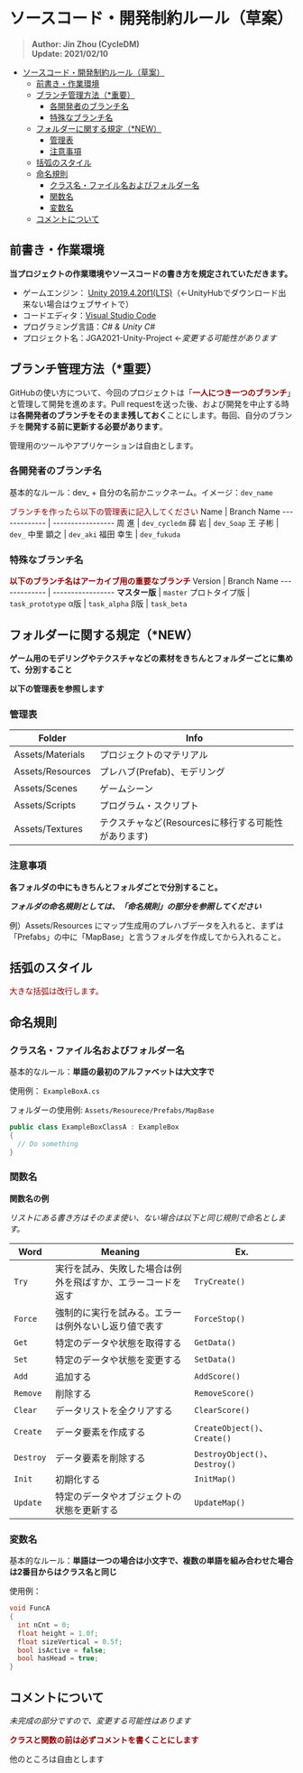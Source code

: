 # ソースコード・開発制約ルール（草案）

> **Author: Jin Zhou (CycleDM)**<br>
> **Update: 2021/02/10**

- [ソースコード・開発制約ルール（草案）](#ソースコード開発制約ルール草案)
  - [前書き・作業環境](#前書き作業環境)
  - [ブランチ管理方法（*重要）](#ブランチ管理方法重要)
    - [各開発者のブランチ名](#各開発者のブランチ名)
    - [特殊なブランチ名](#特殊なブランチ名)
  - [フォルダーに関する規定（*NEW）](#フォルダーに関する規定new)
    - [管理表](#管理表)
    - [注意事項](#注意事項)
  - [括弧のスタイル](#括弧のスタイル)
  - [命名規則](#命名規則)
    - [クラス名・ファイル名およびフォルダー名](#クラス名ファイル名およびフォルダー名)
    - [関数名](#関数名)
    - [変数名](#変数名)
  - [コメントについて](#コメントについて)

前書き・作業環境
---
**当プロジェクトの作業環境やソースコードの書き方を規定されていただきます。**
- ゲームエンジン： [Unity 2019.4.20f1(LTS)](https://unity3d.com/jp/unity/qa/lts-releases)（←UnityHubでダウンロード出来ない場合はウェブサイトで）
- コードエディタ：[Visual Studio Code](https://code.visualstudio.com/)
- プログラミング言語：*C# & Unity C#*
- プロジェクト名：JGA2021-Unity-Project ←*変更する可能性があります*

ブランチ管理方法（*重要）
---
GitHubの使い方について、今回のプロジェクトは「<font color=darkred>**一人につき一つのブランチ**</font>」と管理して開発を進めます。Pull requestを送った後、および開発を中止する時は**各開発者のブランチをそのまま残しておく**ことにします。毎回、自分のブランチを**開発する前に更新する必要があります**。

管理用のツールやアプリケーションは自由とします。

### 各開発者のブランチ名
基本的なルール：dev_ + 自分の名前かニックネーム。イメージ：`dev_name`

<font color = darkred>ブランチを作ったら以下の管理表に記入してください</font>
Name          | Branch Name
------------- | -----------------
周 進          | `dev_cycledm`
薛 岩          | `dev_Soap`
王 子彬        | `dev_`
中里 顕之      | `dev_aki`
福田 幸生      | `dev_fukuda`


### 特殊なブランチ名
<font color = darkred>**以下のブランチ名はアーカイブ用の重要なブランチ**</font>
Version       | Branch Name
------------- | -----------------
**マスター版** | `master`
プロトタイプ版  | `task_prototype`
α版           | `task_alpha`
β版           | `task_beta`

フォルダーに関する規定（*NEW）
---
**ゲーム用のモデリングやテクスチャなどの素材をきちんとフォルダーごとに集めて、分別すること**

**以下の管理表を参照します**

### 管理表
Folder           | Info
-----------------| -----------------
Assets/Materials | プロジェクトのマテリアル
Assets/Resources | プレハブ(Prefab)、モデリング
Assets/Scenes    | ゲームシーン
Assets/Scripts   | プログラム・スクリプト
Assets/Textures  | テクスチャなど(Resourcesに移行する可能性があります)

### 注意事項
**各フォルダの中にもきちんとフォルダごとで分別すること。**

***フォルダの命名規則としては、「命名規則」の部分を参照してください***

例）Assets/Resources にマップ生成用のプレハブデータを入れると、まずは「Prefabs」の中に「MapBase」と言うフォルダを作成してから入れること。

括弧のスタイル
---
<font color=darkred>大きな括弧は改行します。</font>

命名規則
---
### クラス名・ファイル名およびフォルダー名
基本的なルール：**単語の最初のアルファベットは大文字で**

使用例：
`ExampleBoxA.cs`

フォルダーの使用例:
`Assets/Resourece/Prefabs/MapBase`

```C#
public class ExampleBoxClassA : ExampleBox
{
  // Do something
}
```

### 関数名
**関数名の例**

*リストにある書き方はそのまま使い、ない場合は以下と同じ規則で命名とします。*

Word          | Meaning                                                   | Ex.                             
------------- | --------------------------------------------------------- | --------------------------------
`Try`         | 実行を試み、失敗した場合は例外を飛ばすか、エラーコードを返す       | `TryCreate()`
`Force`       | 強制的に実行を試みる。エラーは例外ないし返り値で表す              | `ForceStop()`
`Get`         | 特定のデータや状態を取得する                                  | `GetData()`
`Set`         | 特定のデータや状態を変更する                                  | `SetData()`
`Add`         | 追加する                                                   | `AddScore()`
`Remove`      | 削除する                                                   | `RemoveScore()`
`Clear`       | データリストを全クリアする                                    | `ClearScore()`
`Create`      | データ要素を作成する                                         | `CreateObject()`、`Create()`
`Destroy`     | データ要素を削除する                                         | `DestroyObject()`、`Destroy()`
`Init`        | 初期化する                                                  | `InitMap()`
`Update`      | 特定のデータやオブジェクトの状態を更新する                      | `UpdateMap()`

### 変数名
基本的なルール：**単語は一つの場合は小文字で、複数の単語を組み合わせた場合は2番目からはクラス名と同じ**

使用例：
```C#
void FuncA
{
  int nCnt = 0;
  float height = 1.0f;
  float sizeVertical = 0.5f;
  bool isActive = false;
  bool hasHead = true;
}
```

コメントについて
---
*未完成の部分ですので、変更する可能性はあります*

<font color = darkred>**クラスと関数の前は必ずコメントを書くことにします**</font>

他のところは自由とします